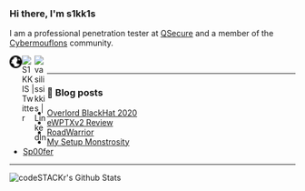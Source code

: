 ### Hi there, I'm s1kk1s

I am a professional penetration tester at [QSecure][qsecure] and a member of the [Cybermouflons][cybermouflons] community.

[<img align="left" alt="blog.qsecure.com.cy" width="22px" src="https://raw.githubusercontent.com/iconic/open-iconic/master/svg/globe.svg" />][website]
[<img align="left" alt="S1KKIS | Twitter" width="22px" src="https://cdn.jsdelivr.net/npm/simple-icons@v3/icons/twitter.svg" />][twitter]
[<img align="left" alt="vasilissikkis | LinkedIn" width="22px" src="https://cdn.jsdelivr.net/npm/simple-icons@v3/icons/linkedin.svg" />][linkedin]

<br />

---

###  📕 Blog posts
<!-- BLOG-POST-LIST:START -->
- [Overlord BlackHat 2020](/posts/overlord-blackhat-2020/)
- [eWPTXv2 Review](/posts/ewptx-version2-review/)
- [RoadWarrior](/posts/roadwarrior/)
- [My Setup Monstrosity](/posts/my-setup-monstrosity/)
- [Sp00fer](/posts/sp00fer/)
<!-- BLOG-POST-LIST:END -->

---

<img align="left" alt="codeSTACKr's Github Stats" src="https://github-readme-stats.vercel.app/api?username=Sikkis&show_icons=true&hide_border=true" />

[website]: https://blog.qsecure.com.cy/
[cybermouflons]: https://cybermouflons.com/
[qsecure]: https://qsecure.com.cy/
[twitter]: https://twitter.com/S1KKIS
[linkedin]: https://www.linkedin.com/in/vasilissikkis/